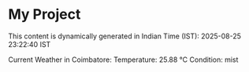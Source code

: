 # My Project

This content is dynamically generated in Indian Time (IST): 2025-08-25 23:22:40 IST


Current Weather in Coimbatore:
Temperature: 25.88 °C
Condition: mist
